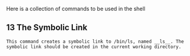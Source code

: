 Here is a collection of commands to be used in the shell
## 13 The Symbolic Link
	This command creates a symbolic link to /bin/ls, named __ls__. The symbolic link should be created in the current working directory. 
